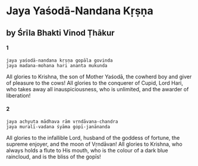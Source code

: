 # Jaya Yaśodā-Nandana Kṛṣṇa

## by Śrīla Bhakti Vinod Ṭhākur

#### 1

    jaya yaśodā-nandana kṛṣṇa gopāla govinda
    jaya madana-mohana hari ananta mukunda

All glories to Krishna, the son of Mother Yaśodā, the cowherd boy and giver of pleasure to the cows! All glories to the conquerer of Cupid, Lord Hari, who takes away all inauspiciousness, who is unlimited, and the awarder of liberation!

#### 2

    jaya achyuta mādhava rām vṛndāvana-chandra
    jaya muralī-vadana śyāma gopī-janānanda

All glories to the infallible Lord, husband of the goddess of fortune, the supreme enjoyer, and the moon of Vṛndāvan! All glories to Krishna, who always holds a flute to His mouth, who is the colour of a dark blue raincloud, and is the bliss of the gopīs!

